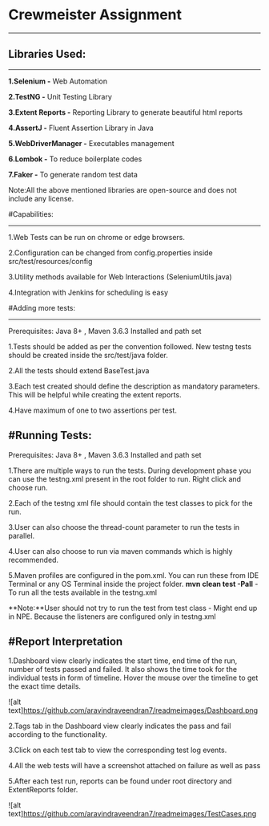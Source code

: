 # Crewmeister Assignment

---
## Libraries Used:

----------
**1.Selenium         -** Web Automation

**2.TestNG           -** Unit Testing Library

**3.Extent Reports   -** Reporting Library to generate beautiful html reports

**4.AssertJ          -** Fluent Assertion Library in Java

**5.WebDriverManager -** Executables management

**6.Lombok           -** To reduce boilerplate codes

**7.Faker            -** To generate random test data

Note:All the above mentioned libraries are open-source and does not include any license.

#Capabilities:

------------
1.Web Tests can be run on chrome or edge browsers.

2.Configuration can be changed from config.properties inside src/test/resources/config

3.Utility methods available for Web Interactions (SeleniumUtils.java)

4.Integration with Jenkins for scheduling is easy

#Adding more tests:

-----------
Prerequisites: Java 8+ , Maven 3.6.3 Installed and path set

1.Tests should be added as per the convention followed. New testng tests should be created inside the src/test/java folder.

2.All the tests should extend BaseTest.java

3.Each test created should define the description as mandatory parameters. This will be helpful while creating the extent reports.

4.Have maximum of one to two assertions per test.

#Running Tests:
----------
Prerequisites: Java 8+ , Maven 3.6.3 Installed and path set

1.There are multiple ways to run the tests. During development phase you can use the testng.xml present in the root folder to run. Right click and choose run.

2.Each of the testng xml file should contain the test classes to pick for the run.

3.User can also choose the thread-count parameter to run the tests in parallel.

4.User can also choose to run via maven commands which is highly recommended.

5.Maven profiles are configured in the pom.xml. You can run these from IDE Terminal or any OS Terminal inside the project folder.
**mvn clean test -Pall** - To run all the tests available in the testng.xml

**Note:**User should not try to run the test from test class - Might end up in NPE. Because the listeners are configured only in testng.xml

#Report Interpretation
------------
1.Dashboard view clearly indicates the start time, end time of the run, number of tests passed and failed. It also shows the time took for the individual tests in form of timeline. Hover the mouse over the timeline to get the exact time details.

![alt text]https://github.com/aravindraveendran7/readmeimages/Dashboard.png

2.Tags tab in the Dashboard view clearly indicates the pass and fail according to the functionality.

3.Click on each test tab to view the corresponding test log events.

4.All the web tests will have a screenshot attached on failure as well as pass

5.After each test run, reports can be found under root directory and ExtentReports folder.

![alt text]https://github.com/aravindraveendran7/readmeimages/TestCases.png
